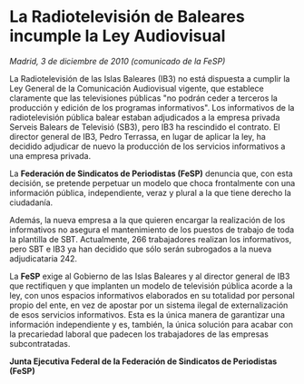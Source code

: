 # La Radiotelevisión de Baleares incumple la Ley Audiovisual

*Madrid, 3 de diciembre de 2010 (comunicado de la FeSP)*

La Radiotelevisión de las Islas Baleares (IB3) no está dispuesta a cumplir la Ley General de la Comunicación Audiovisual vigente, que establece claramente que las televisiones públicas "no podrán ceder a terceros la producción y edición de los programas informativos".
Los informativos de la radiotelevisión pública balear estaban adjudicados a la empresa privada Serveis Balears de Televisió (SB3), pero IB3 ha rescindido el contrato. El director general de IB3, Pedro Terrassa, en lugar de aplicar la ley, ha decidido adjudicar de nuevo la producción de los servicios informativos a una empresa privada.

La **Federación de Sindicatos de Periodistas (FeSP)** denuncia que, con esta decisión, se pretende perpetuar un modelo que choca frontalmente con una información pública, independiente, veraz y plural a la que tiene derecho la ciudadanía. 

Además, la nueva empresa a la que quieren encargar la realización de los informativos no asegura el mantenimiento de los puestos de trabajo de toda la plantilla de SBT. Actualmente, 266 trabajadores realizan los informativos, pero SBT e IB3 ya han decidido que sólo serán subrogados a la nueva adjudicataria 242. 

La **FeSP** exige al Gobierno de las Islas Baleares y al director general de IB3 que rectifiquen y que implanten un modelo de televisión pública acorde a la ley, con unos espacios informativos elaborados en su totalidad por personal propio del ente, en vez de apostar por un sistema ilegal de externalización de esos servicios informativos. Esta es la única manera de garantizar una información independiente y es, también, la única solución para acabar con la precariedad laboral que padecen los trabajadores de las empresas subcontratadas.

**Junta Ejecutiva Federal de la
Federación de Sindicatos de Periodistas (FeSP)**
